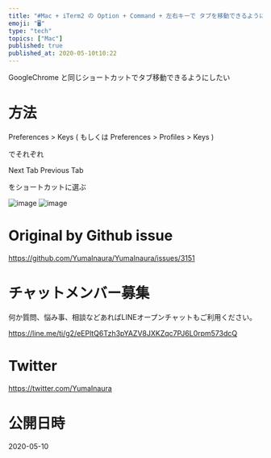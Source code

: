 ```yaml
---
title: "#Mac + iTerm2 の Option + Command + 左右キーで タブを移動できるようにする"
emoji: "🖥"
type: "tech"
topics: ["Mac"]
published: true
published_at: 2020-05-10t10:22
---
```


GoogleChrome と同じショートカットでタブ移動できるようにしたい


# 方法

Preferences > Keys 
( もしくは Preferences > Profiles > Keys )

でそれぞれ

Next Tab
Previous Tab 

をショートカットに選ぶ

![image](https://user-images.githubusercontent.com/13635059/81458464-7bd77200-91d5-11ea-9300-a0d5f6ff16e2.png)
![image](https://user-images.githubusercontent.com/13635059/81458463-7b3edb80-91d5-11ea-9deb-fb1b53fc7326.png)


# Original by Github issue

https://github.com/YumaInaura/YumaInaura/issues/3151











<!-- Update From Qiita API -->

# チャットメンバー募集


何か質問、悩み事、相談などあればLINEオープンチャットもご利用ください。

https://line.me/ti/g2/eEPltQ6Tzh3pYAZV8JXKZqc7PJ6L0rpm573dcQ





# Twitter


https://twitter.com/YumaInaura


<!-- Update From Qiita API -->



# 公開日時

2020-05-10
